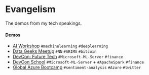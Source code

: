 # Evangelism
The demos from my tech speakings.

#### Demos
- [AI Workshop](/AI-Workshop)
 `#machinelearning` `#deeplearning`
- [Data Geeks Meetup](/DataGeeksMeetup)
`#NN` `#ARIMA` `#bitcoin`
- [DevCon: Future Tech](/DevConFutureTech)
`#Microsoft-ML-Server` `#finance`
- [DevCon School](/DevConSchool) `#Microsoft-ML-Server` + `#ApacheSpark` `#finance`
- [Global Azure Bootcamp](/TwitterCrawlerDemo) `#sentiment-analysis` `#Azure` `#twitter`
